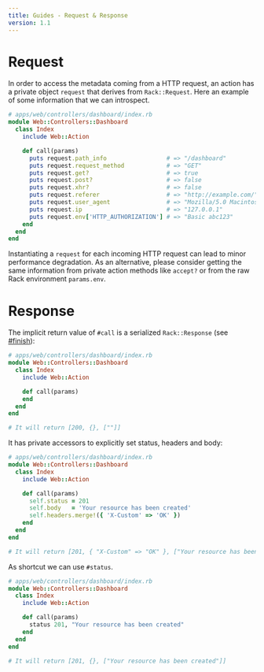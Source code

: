 ```yaml
---
title: Guides - Request & Response
version: 1.1
---
```


# Request

In order to access the metadata coming from a HTTP request, an action has a private object `request` that derives from `Rack::Request`.
Here an example of some information that we can introspect.

```ruby
# apps/web/controllers/dashboard/index.rb
module Web::Controllers::Dashboard
  class Index
    include Web::Action

    def call(params)
      puts request.path_info                 # => "/dashboard"
      puts request.request_method            # => "GET"
      puts request.get?                      # => true
      puts request.post?                     # => false
      puts request.xhr?                      # => false
      puts request.referer                   # => "http://example.com/"
      puts request.user_agent                # => "Mozilla/5.0 Macintosh; ..."
      puts request.ip                        # => "127.0.0.1"
      puts request.env['HTTP_AUTHORIZATION'] # => "Basic abc123"
    end
  end
end
```

<p class="warning">
  Instantiating a <code>request</code> for each incoming HTTP request can lead to minor performance degradation.
  As an alternative, please consider getting the same information from private action methods like <code>accept?</code> or from the raw Rack environment <code>params.env</code>.
</p>

# Response

The implicit return value of `#call` is a serialized `Rack::Response` (see [#finish](http://rubydoc.info/github/rack/rack/master/Rack/Response#finish-instance_method)):

```ruby
# apps/web/controllers/dashboard/index.rb
module Web::Controllers::Dashboard
  class Index
    include Web::Action

    def call(params)
    end
  end
end

# It will return [200, {}, [""]]
```

It has private accessors to explicitly set status, headers and body:

```ruby
# apps/web/controllers/dashboard/index.rb
module Web::Controllers::Dashboard
  class Index
    include Web::Action

    def call(params)
      self.status = 201
      self.body   = 'Your resource has been created'
      self.headers.merge!({ 'X-Custom' => 'OK' })
    end
  end
end

# It will return [201, { "X-Custom" => "OK" }, ["Your resource has been created"]]
```

As shortcut we can use `#status`.

```ruby
# apps/web/controllers/dashboard/index.rb
module Web::Controllers::Dashboard
  class Index
    include Web::Action

    def call(params)
      status 201, "Your resource has been created"
    end
  end
end

# It will return [201, {}, ["Your resource has been created"]]
